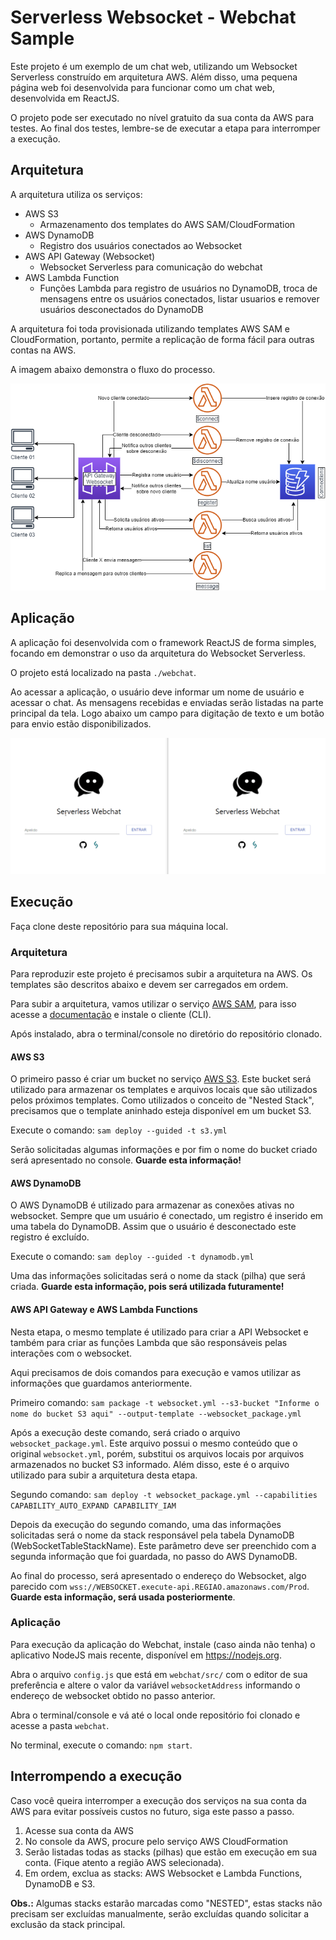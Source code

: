 # Serverless Websocket - Webchat Sample

Este projeto é um exemplo de um chat web, utilizando um Websocket Serverless construído em arquitetura AWS. Além disso, uma pequena página web foi desenvolvida para funcionar como um chat web, desenvolvida em ReactJS.

O projeto pode ser executado no nível gratuito da sua conta da AWS para testes. Ao final dos testes, lembre-se de executar a etapa para interromper a execução.

## Arquitetura

A arquitetura utiliza os serviços:

- AWS S3
   - Armazenamento dos templates do AWS SAM/CloudFormation
- AWS DynamoDB
   - Registro dos usuários conectados ao Websocket
- AWS API Gateway (Websocket)
   - Websocket Serverless para comunicação do webchat
- AWS Lambda Function
   - Funções Lambda para registro de usuários no DynamoDB, troca de mensagens entre os usuários conectados, listar usuarios e remover usuários desconectados do DynamoDB

A arquitetura foi toda provisionada utilizando templates AWS SAM e CloudFormation, portanto, permite a replicação de forma fácil para outras contas na AWS.

A imagem abaixo demonstra o fluxo do processo.

![Flow](./Serverless_Websocket_Flow.png)

## Aplicação

A aplicação foi desenvolvida com o framework ReactJS de forma simples, focando em demonstrar o uso da arquitetura do Websocket Serverless.

O projeto está localizado na pasta `./webchat`.

Ao acessar a aplicação, o usuário deve informar um nome de usuário e acessar o chat.
As mensagens recebidas e enviadas serão listadas na parte principal da tela. Logo abaixo um campo para digitação de texto e um botão para envio estão disponibilizados.

![Webchat](./Webchat.gif)

## Execução

Faça clone deste repositório para sua máquina local.

### Arquitetura

Para reproduzir este projeto é precisamos subir a arquitetura na AWS. Os templates são descritos abaixo e devem ser carregados em ordem.

Para subir a arquitetura, vamos utilizar o serviço [AWS SAM](https://aws.amazon.com/pt/serverless/sam/), para isso acesse a [documentação](https://docs.aws.amazon.com/serverless-application-model/latest/developerguide/serverless-sam-cli-install.html) e instale o cliente (CLI).

Após instalado, abra o terminal/console no diretório do repositório clonado.

#### AWS S3

O primeiro passo é criar um bucket no serviço [AWS S3](https://docs.aws.amazon.com/pt_br/AmazonS3/latest/dev/Welcome.html). Este bucket será utilizado para armazenar os templates e arquivos locais que são utilizados pelos próximos templates. Como utilizados o conceito de "Nested Stack", precisamos que o template aninhado esteja disponível em um bucket S3.

Execute o comando: `sam deploy --guided -t s3.yml`

Serão solicitadas algumas informações e por fim o nome do bucket criado será apresentado no console. **Guarde esta informação!**

#### AWS DynamoDB

O AWS DynamoDB é utilizado para armazenar as conexões ativas no websocket. Sempre que um usuário é conectado, um registro é inserido em uma tabela do DynamoDB. Assim que o usuário é desconectado este registro é excluído.

Execute o comando: `sam deploy --guided -t dynamodb.yml`

Uma das informações solicitadas será o nome da stack (pilha) que será criada. **Guarde esta informação, pois será utilizada futuramente!**

#### AWS API Gateway e AWS Lambda Functions

Nesta etapa, o mesmo template é utilizado para criar a API Websocket e também para criar as funções Lambda que são responsáveis pelas interações com o websocket.

Aqui precisamos de dois comandos para execução e vamos utilizar as informações que guardamos anteriormente.

Primeiro comando: `sam package -t websocket.yml --s3-bucket "Informe o nome do bucket S3 aqui" --output-template --websocket_package.yml`

Após a execução deste comando, será criado o arquivo `websocket_package.yml`. Este arquivo possui o mesmo conteúdo que o original `websocket.yml`, porém, substitui os arquivos locais por arquivos armazenados no bucket S3 informado. Além disso, este é o arquivo utilizado para subir a arquitetura desta etapa.

Segundo comando: `sam deploy -t websocket_package.yml --capabilities CAPABILITY_AUTO_EXPAND CAPABILITY_IAM`

Depois da execução do segundo comando, uma das informações solicitadas será o nome da stack responsável pela tabela DynamoDB (WebSocketTableStackName). Este parâmetro deve ser preenchido com a segunda informação que foi guardada, no passo do AWS DynamoDB. 

Ao final do processo, será apresentado o endereço do Websocket, algo parecido com `wss://WEBSOCKET.execute-api.REGIAO.amazonaws.com/Prod`. **Guarde esta informação, será usada posteriormente**.

### Aplicação

Para execução da aplicação do Webchat, instale (caso ainda não tenha) o aplicativo NodeJS mais recente, disponível em https://nodejs.org.

Abra o arquivo `config.js` que está em `webchat/src/` com o editor de sua preferência e altere o valor da variável `websocketAddress` informando o endereço de websocket obtido no passo anterior.

Abra o terminal/console e vá até o local onde repositório foi clonado e acesse a pasta `webchat`.

No terminal, execute o comando: `npm start`.

## Interrompendo a execução

Caso você queira interromper a execução dos serviços na sua conta da AWS para evitar possíveis custos no futuro, siga este passo a passo.

1. Acesse sua conta da AWS
2. No console da AWS, procure pelo serviço AWS CloudFormation
3. Serão listadas todas as stacks (pilhas) que estão em execução em sua conta. (Fique atento a região AWS selecionada).
4. Em ordem, exclua as stacks: AWS Websocket e Lambda Functions, DynamoDB e S3.

**Obs.:** Algumas stacks estarão marcadas como "NESTED", estas stacks não precisam ser excluídas manualmente, serão excluídas quando solicitar a exclusão da stack principal.